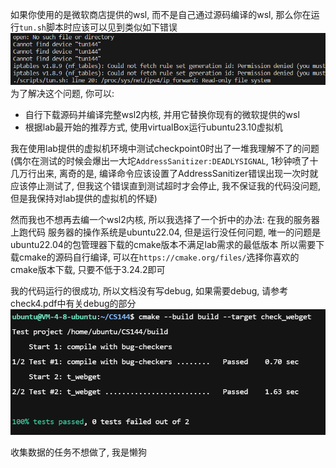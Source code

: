 如果你使用的是微软商店提供的wsl, 而不是自己通过源码编译的wsl, 那么你在运行`tun.sh`脚本时应该可以见到类似如下错误
![alt text](check4_image0.png)
为了解决这个问题, 你可以:
- 自行下载源码并编译完整wsl2内核, 并用它替换你现有的微软提供的wsl
- 根据lab最开始的推荐方式, 使用virtualBox运行ubuntu23.10虚拟机

我在使用lab提供的虚拟机环境中测试checkpoint0时出了一堆我理解不了的问题 (偶尔在测试的时候会爆出一大坨`AddressSanitizer:DEADLYSIGNAL`, 1秒钟喷了十几万行出来, 离奇的是, 编译命令应该设置了AddressSanitizer错误出现一次时就应该停止测试了, 但我这个错误直到测试超时才会停止, 我不保证我的代码没问题, 但是我保持对lab提供的虚拟机的怀疑)

然而我也不想再去编一个wsl2内核, 所以我选择了一个折中的办法: 在我的服务器上跑代码
服务器的操作系统是ubuntu22.04, 但是运行没任何问题, 唯一的问题是ubuntu22.04的包管理器下载的cmake版本不满足lab需求的最低版本
所以需要下载cmake的源码自行编译, 可以在`https://cmake.org/files/`选择你喜欢的cmake版本下载, 只要不低于3.24.2即可

我的代码运行的很成功, 所以文档没有写debug, 如果需要debug, 请参考check4.pdf中有关debug的部分
![alt text](check4_image1.png)

收集数据的任务不想做了, 我是懒狗